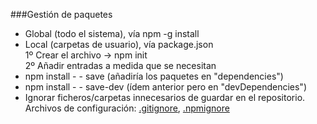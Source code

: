 ###Gestión de paquetes
- Global (todo el sistema), vía npm -g install  
- Local (carpetas de usuario), vía package.json  
  1º Crear el archivo -> npm init  
  2º Añadir entradas a medida que se necesitan  
 - npm install - - save (añadiría los paquetes en "dependencies")  
 - npm install - - save-dev (ídem anterior pero en "devDependencies")  
- Ignorar ficheros/carpetas innecesarios de guardar en el repositorio.    
 Archivos de configuración: [.gitignore](https://git-scm.com/book/en/v2/Git-Basics-Recording-Changes-to-the-Repository#Ignoring-Files), [.npmignore](https://docs.npmjs.com/misc/developers#keeping-files-out-of-your-package)  
